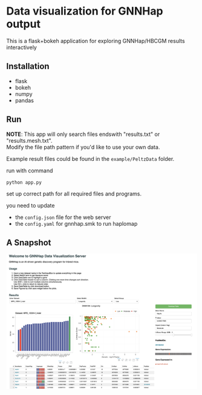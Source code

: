 # Data visualization for GNNHap output

This is a flask+bokeh application for exploring GNNHap/HBCGM results interactively

## Installation

- flask
- bokeh
- numpy
- pandas

## Run 



**NOTE**: This app will only search files endswith "results.txt" or "results.mesh.txt".  
Modify the file path pattern if you'd like to use your own data.

Example result files could be found in the `example/PeltzData` folder.


run with command 
```shell
python app.py
```

set up correct path for all required files and programs.

you need to update 
- the `config.json` file for the web server
- the `config.yaml` for gnnhap.smk to run haplomap


## A Snapshot 
![GNNHap](static/images/GNNHap.png)

